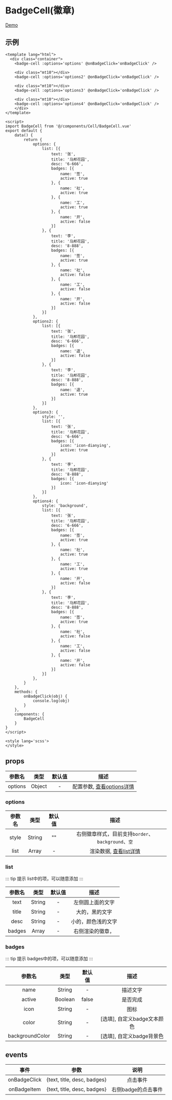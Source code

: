 # BadgeCell(徽章)
[Demo](https://watasi.cn/infozx_api/dist/#/badgeCell)

## 示例
``` vue{17}
<template lang="html">
  <div class="container">
  	<badge-cell :options='options' @onBadgeClick='onBadgeClick' />

  	<div class="mt10"></div>
  	<badge-cell :options='options2' @onBadgeClick='onBadgeClick' />

  	<div class="mt10"></div>
  	<badge-cell :options='options3' @onBadgeClick='onBadgeClick' />

  	<div class="mt10"></div>
  	<badge-cell :options='options4' @onBadgeClick='onBadgeClick' />
	</div>
</template>

<script>
import BadgeCell from '@/components/Cell/BadgeCell.vue'
export default {
	data() {
		return {
			options: {
				list: [{
					text: '张',
					title: '马邦花园',
					desc: '6-666',
					badges: [{
						name: '签',
						active: true
					}, {
						name: '社',
						active: true
					}, {
						name: '工',
						active: true
					}, {
						name: '开',
						active: false
					}]
				}, {
					text: '李',
					title: '马邦花园',
					desc: '8-888',
					badges: [{
						name: '签',
						active: true
					}, {
						name: '社',
						active: false
					}, {
						name: '工',
						active: false
					}, {
						name: '开',
						active: false
					}]
				}]
			},
			options2: {
				list: [{
					text: '张',
					title: '马邦花园',
					desc: '6-666',
					badges: [{
						name: '退',
						active: false
					}]
				}, {
					text: '李',
					title: '马邦花园',
					desc: '8-888',
					badges: [{
						name: '退',
						active: true
					}]
				}]
			},
			options3: {
				style: '',
				list: [{
					text: '张',
					title: '马邦花园',
					desc: '6-666',
					badges: [{
						icon: 'icon-dianying',
						active: true
					}]
				}, {
					text: '李',
					title: '马邦花园',
					desc: '8-888',
					badges: [{
						icon: 'icon-dianying'
					}]
				}]
			},
			options4: {
				style: 'background',
				list: [{
					text: '张',
					title: '马邦花园',
					desc: '6-666',
					badges: [{
						name: '签',
						active: true
					}, {
						name: '社',
						active: true
					}, {
						name: '工',
						active: true
					}, {
						name: '开',
						active: false
					}]
				}, {
					text: '李',
					title: '马邦花园',
					desc: '8-888',
					badges: [{
						name: '签',
						active: true
					}, {
						name: '社',
						active: false
					}, {
						name: '工',
						active: false
					}, {
						name: '开',
						active: false
					}]
				}]
			},
		}
	},
	methods: {
		onBadgeClick(obj) {
			console.log(obj)
		}
	},
	components: {
		BadgeCell
	}
}
</script>

<style lang='scss'>
</style>
```
## props
|参数名|类型|默认值|描述|
|:---:|:---:|:---:|:---:|
|options|Object|-|配置参数, [查看options详情](#options)|

### options
|参数名|类型|默认值|描述|
|:---:|:---:|:---:|:---:|
|style|String|""|右侧徽章样式，目前支持`border`、`background`、`空`|
|list|Array|-|渲染数据, [查看list详情](#list)|

### list
::: tip 提示
list中的项，可以随意添加
:::

|参数名|类型|默认值|描述|
|:---:|:---:|:---:|:---:|
|text|String|-|左侧圆上面的文字|
|title|String|-|大的，黑的文字|
|desc|String|-|小的，颜色浅的文字|
|badges|Array|-|右侧渲染的徽章，[](#badges)|

### badges
::: tip 提示
badges中的项，可以随意添加
:::

|参数名|类型|默认值|描述|
|:---:|:---:|:---:|:---:|
|name|String|-|描述文字|
|active|Boolean|false|是否完成|
|icon|String|-|图标|
|color|String|-|[选填], 自定义badge文本颜色|
|backgroundColor|String|-|[选填], 自定义badge背景色|


## events
|事件|参数|说明|
|:---:|:---:|:---:|
|onBadgeClick|{text, title, desc, badges}|点击事件|
|onBadgeItem|{text, title, desc, badges}|右侧badge的点击事件|
